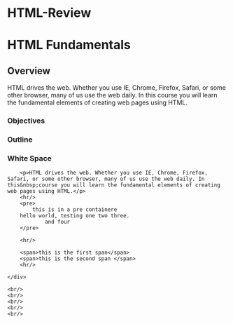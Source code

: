 # HTML-Review

<!DOCTYPE html PUBLIC "-//W3C//DTD XHTML 1.0 Transitional//EN"
   "http://www.w3.org/TR/xhtml1/DTD/xhtml1-transitional.dtd">

<html xmlns="http://www.w3.org/1999/xhtml" lang="en-us">
  <head>
   <title>HTML Fundamentals</title>
   <meta name="Author" content="Matt Milner" />
   <meta name="Description" content="Course teaching the basics of HTML markup" />
   <meta name="keywords" lang="en-us" content="Pluralsight, HTML" />
   <meta http-equiv="Content-type" content="text/html;charset=UTF-8" />
   
   
  </head>
  <body>
    <h1>HTML Fundamentals</h1>
    <h2>Overview</h2>
    <div id ="overviewContainer">
        <p>HTML drives the web. Whether you use IE, Chrome, Firefox, Safari, or some other browser, many of us use the web daily. In this&nbsp;course you will learn the fundamental elements of creating web pages using HTML.</p>
    <h3>Objectives</h3>
    <h3>Outline</h3>
    </div>
        <h3>White Space</h3>

        <p>HTML drives the web. Whether you use IE, Chrome, Firefox, Safari, or some other browser, many of us use the web daily. In this&nbsp;course you will learn the fundamental elements of creating web pages using HTML.</p>
        <hr/>
        <pre>
            this is in a pre containere
        hello world, testing one two three.
                and four
        </pre>

        <hr/>

        <span>this is the first span</span>
        <span>this is the second span </span>
        <hr/>

    </div>

    <br/>
    <br/>
    <br/>
    <br/>
    <br/>


    
  </body>
</html>